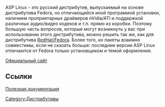 ASP Linux - это русский дистрибутив, выпускаемый на основе дистрибутива
Fedora, но отличающийся иной программой установки, наличием
проприетарных драйверов nVidia/ATI и поддержкой различных
аудио/видео кодеков и т.п. прямо из коробки. Поэтому большую часть
вопросов, которые могут возникнуть у вас при использовании этого
дистрибутива, можно решить так же, как для дистрибутива
[RedHat/Fedora](RedHat/Fedora "wikilink"). Более того, их пакеты взаимно
совместимы, если не сказать больше: последние версии ASP Linux
отличаются от Fedora только установщиком и темой оформления.

[Официальный сайт](http://asplinux.ru)

## Ссылки

[Полезная документация](http://community.asplinux.ru/documents/)

[Category:Дистрибутивы](Category:Дистрибутивы "wikilink")
